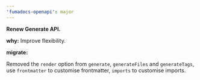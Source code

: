 ```yaml
---
'fumadocs-openapi': major
---
```


**Renew Generate API.**

**why:** Improve flexibility.

**migrate:**

Removed the `render` option from `generate`, `generateFiles` and `generateTags`, use `frontmatter` to customise frontmatter, `imports` to customise imports.
